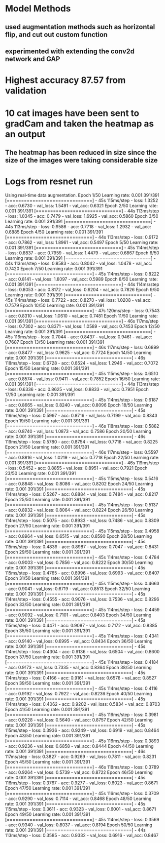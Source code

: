 # Model Methods
## used augmentation methods such as horizontal flip, and cut out custom function
## experimented with extending the conv2d network and GAP
# Highest accuracy 87.57 from validation
# 10 cat images have been sent to gradCam and taken the heatmap as an output
## The heatmap has been reduced in size since the size of the images were taking considerable size
# Logs from resnet run

Using real-time data augmentation.
Epoch 1/50
Learning rate:  0.001
391/391 [==============================] - 45s 115ms/step - loss: 1.3252 - acc: 0.6730 - val_loss: 1.5491 - val_acc: 0.6321
Epoch 2/50
Learning rate:  0.001
391/391 [==============================] - 44s 113ms/step - loss: 1.0345 - acc: 0.7479 - val_loss: 1.6925 - val_acc: 0.5860
Epoch 3/50
Learning rate:  0.001
391/391 [==============================] - 44s 113ms/step - loss: 0.9586 - acc: 0.7718 - val_loss: 1.2932 - val_acc: 0.6885
Epoch 4/50
Learning rate:  0.001
391/391 [==============================] - 44s 113ms/step - loss: 0.9172 - acc: 0.7862 - val_loss: 1.8961 - val_acc: 0.5497
Epoch 5/50
Learning rate:  0.001
391/391 [==============================] - 45s 114ms/step - loss: 0.8837 - acc: 0.7959 - val_loss: 1.4479 - val_acc: 0.6867
Epoch 6/50
Learning rate:  0.001
391/391 [==============================] - 44s 113ms/step - loss: 0.8583 - acc: 0.8042 - val_loss: 1.0478 - val_acc: 0.7420
Epoch 7/50
Learning rate:  0.001
391/391 [==============================] - 45s 114ms/step - loss: 0.8222 - acc: 0.8141 - val_loss: 1.8097 - val_acc: 0.5989
Epoch 8/50
Learning rate:  0.001
391/391 [==============================] - 44s 114ms/step - loss: 0.8053 - acc: 0.8172 - val_loss: 0.9204 - val_acc: 0.7826
Epoch 9/50
Learning rate:  0.001
391/391 [==============================] - 45s 114ms/step - loss: 0.7722 - acc: 0.8270 - val_loss: 1.0208 - val_acc: 0.7579
Epoch 10/50
Learning rate:  0.001
391/391 [==============================] - 47s 120ms/step - loss: 0.7543 - acc: 0.8310 - val_loss: 1.0610 - val_acc: 0.7481
Epoch 11/50
Learning rate:  0.001
391/391 [==============================] - 46s 117ms/step - loss: 0.7302 - acc: 0.8371 - val_loss: 1.0589 - val_acc: 0.7453
Epoch 12/50
Learning rate:  0.001
391/391 [==============================] - 45s 116ms/step - loss: 0.7044 - acc: 0.8437 - val_loss: 0.9461 - val_acc: 0.7687
Epoch 13/50
Learning rate:  0.001
391/391 [==============================] - 46s 117ms/step - loss: 0.6899 - acc: 0.8477 - val_loss: 0.9625 - val_acc: 0.7724
Epoch 14/50
Learning rate:  0.001
391/391 [==============================] - 46s 118ms/step - loss: 0.6728 - acc: 0.8524 - val_loss: 1.2946 - val_acc: 0.7072
Epoch 15/50
Learning rate:  0.001
391/391 [==============================] - 45s 115ms/step - loss: 0.6510 - acc: 0.8574 - val_loss: 0.9411 - val_acc: 0.7852
Epoch 16/50
Learning rate:  0.001
391/391 [==============================] - 44s 113ms/step - loss: 0.6336 - acc: 0.8625 - val_loss: 0.8833 - val_acc: 0.7951
Epoch 17/50
Learning rate:  0.001
391/391 [==============================] - 45s 114ms/step - loss: 0.6187 - acc: 0.8665 - val_loss: 0.8240 - val_acc: 0.8096
Epoch 18/50
Learning rate:  0.001
391/391 [==============================] - 45s 116ms/step - loss: 0.5997 - acc: 0.8716 - val_loss: 0.7199 - val_acc: 0.8343
Epoch 19/50
Learning rate:  0.001
391/391 [==============================] - 46s 118ms/step - loss: 0.5882 - acc: 0.8740 - val_loss: 1.0873 - val_acc: 0.7586
Epoch 20/50
Learning rate:  0.001
391/391 [==============================] - 46s 119ms/step - loss: 0.5780 - acc: 0.8754 - val_loss: 0.7718 - val_acc: 0.8225
Epoch 21/50
Learning rate:  0.001
391/391 [==============================] - 46s 117ms/step - loss: 0.5597 - acc: 0.8816 - val_loss: 1.0219 - val_acc: 0.7718
Epoch 22/50
Learning rate:  0.001
391/391 [==============================] - 46s 119ms/step - loss: 0.5452 - acc: 0.8855 - val_loss: 0.8951 - val_acc: 0.7921
Epoch 23/50
Learning rate:  0.001
391/391 [==============================] - 45s 115ms/step - loss: 0.5416 - acc: 0.8848 - val_loss: 0.8086 - val_acc: 0.8202
Epoch 24/50
Learning rate:  0.001
391/391 [==============================] - 45s 114ms/step - loss: 0.5267 - acc: 0.8884 - val_loss: 0.7484 - val_acc: 0.8217
Epoch 25/50
Learning rate:  0.001
391/391 [==============================] - 45s 114ms/step - loss: 0.5137 - acc: 0.8932 - val_loss: 0.8064 - val_acc: 0.8224
Epoch 26/50
Learning rate:  0.001
391/391 [==============================] - 45s 114ms/step - loss: 0.5075 - acc: 0.8933 - val_loss: 0.7486 - val_acc: 0.8309
Epoch 27/50
Learning rate:  0.001
391/391 [==============================] - 45s 115ms/step - loss: 0.4958 - acc: 0.8964 - val_loss: 0.6515 - val_acc: 0.8590
Epoch 28/50
Learning rate:  0.001
391/391 [==============================] - 45s 115ms/step - loss: 0.4839 - acc: 0.8987 - val_loss: 0.7047 - val_acc: 0.8431
Epoch 29/50
Learning rate:  0.001
391/391 [==============================] - 45s 114ms/step - loss: 0.4784 - acc: 0.9003 - val_loss: 0.7856 - val_acc: 0.8222
Epoch 30/50
Learning rate:  0.001
391/391 [==============================] - 45s 115ms/step - loss: 0.4765 - acc: 0.8996 - val_loss: 0.6993 - val_acc: 0.8407
Epoch 31/50
Learning rate:  0.001
391/391 [==============================] - 45s 115ms/step - loss: 0.4663 - acc: 0.9041 - val_loss: 0.6719 - val_acc: 0.8513
Epoch 32/50
Learning rate:  0.001
391/391 [==============================] - 45s 114ms/step - loss: 0.4555 - acc: 0.9076 - val_loss: 0.7536 - val_acc: 0.8296
Epoch 33/50
Learning rate:  0.001
391/391 [==============================] - 45s 114ms/step - loss: 0.4459 - acc: 0.9092 - val_loss: 0.7101 - val_acc: 0.8403
Epoch 34/50
Learning rate:  0.001
391/391 [==============================] - 45s 115ms/step - loss: 0.4471 - acc: 0.9087 - val_loss: 0.7172 - val_acc: 0.8385
Epoch 35/50
Learning rate:  0.001
391/391 [==============================] - 45s 114ms/step - loss: 0.4341 - acc: 0.9140 - val_loss: 0.6995 - val_acc: 0.8434
Epoch 36/50
Learning rate:  0.001
391/391 [==============================] - 45s 114ms/step - loss: 0.4304 - acc: 0.9136 - val_loss: 0.6504 - val_acc: 0.8600
Epoch 37/50
Learning rate:  0.001
391/391 [==============================] - 45s 114ms/step - loss: 0.4184 - acc: 0.9173 - val_loss: 0.7335 - val_acc: 0.8364
Epoch 38/50
Learning rate:  0.001
391/391 [==============================] - 45s 114ms/step - loss: 0.4166 - acc: 0.9161 - val_loss: 0.6578 - val_acc: 0.8527
Epoch 39/50
Learning rate:  0.001
391/391 [==============================] - 45s 114ms/step - loss: 0.4116 - acc: 0.9192 - val_loss: 0.7922 - val_acc: 0.8236
Epoch 40/50
Learning rate:  0.001
391/391 [==============================] - 45s 114ms/step - loss: 0.4062 - acc: 0.9202 - val_loss: 0.5834 - val_acc: 0.8703
Epoch 41/50
Learning rate:  0.001
391/391 [==============================] - 45s 116ms/step - loss: 0.3981 - acc: 0.9228 - val_loss: 0.5640 - val_acc: 0.8757
Epoch 42/50
Learning rate:  0.001
391/391 [==============================] - 45s 115ms/step - loss: 0.3936 - acc: 0.9249 - val_loss: 0.6919 - val_acc: 0.8464
Epoch 43/50
Learning rate:  0.001
391/391 [==============================] - 45s 116ms/step - loss: 0.3893 - acc: 0.9236 - val_loss: 0.6858 - val_acc: 0.8444
Epoch 44/50
Learning rate:  0.001
391/391 [==============================] - 46s 117ms/step - loss: 0.3827 - acc: 0.9269 - val_loss: 0.7811 - val_acc: 0.8231
Epoch 45/50
Learning rate:  0.001
391/391 [==============================] - 46s 118ms/step - loss: 0.3789 - acc: 0.9264 - val_loss: 0.5739 - val_acc: 0.8722
Epoch 46/50
Learning rate:  0.001
391/391 [==============================] - 45s 116ms/step - loss: 0.3767 - acc: 0.9277 - val_loss: 0.6023 - val_acc: 0.8671
Epoch 47/50
Learning rate:  0.001
391/391 [==============================] - 45s 116ms/step - loss: 0.3709 - acc: 0.9290 - val_loss: 0.7114 - val_acc: 0.8468
Epoch 48/50
Learning rate:  0.001
391/391 [==============================] - 45s 115ms/step - loss: 0.3611 - acc: 0.9323 - val_loss: 0.6001 - val_acc: 0.8671
Epoch 49/50
Learning rate:  0.001
391/391 [==============================] - 45s 114ms/step - loss: 0.3569 - acc: 0.9340 - val_loss: 0.8037 - val_acc: 0.8194
Epoch 50/50
Learning rate:  0.001
391/391 [==============================] - 44s 113ms/step - loss: 0.3585 - acc: 0.9332 - val_loss: 0.6916 - val_acc: 0.8467

